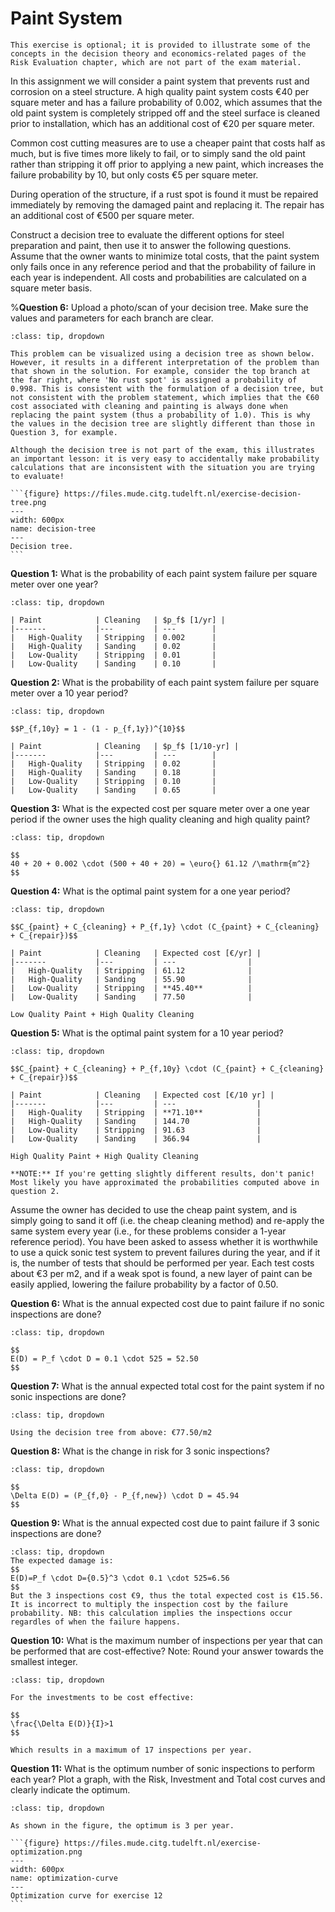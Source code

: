 # Paint System

```{note}
This exercise is optional; it is provided to illustrate some of the concepts in the decision theory and economics-related pages of the Risk Evaluation chapter, which are not part of the exam material.  
```

In this assignment we will consider a paint system that prevents rust and corrosion on a steel structure. A high quality paint system costs €40 per square meter and has a failure probability of 0.002, which assumes that the old paint system is completely stripped off and the steel surface is cleaned prior to installation, which has an additional cost of €20 per square meter. 

Common cost cutting measures are to use a cheaper paint that costs half as much, but is five times more likely to fail, or to simply sand the old paint rather than stripping it off prior to applying a new paint, which increases the failure probability by 10, but only costs €5 per square meter.

During operation of the structure, if a rust spot is found it must be repaired immediately by removing the damaged paint and replacing it. The repair has an additional cost of €500 per square meter. 

Construct a decision tree to evaluate the different options for steel preparation and paint, then use it to answer the following questions. Assume that the owner wants to minimize total costs, that the paint system only fails once in any reference period and that the probability of failure in each year is independent. All costs and probabilities are calculated on a square meter basis. 

%**Question 6:**	Upload a photo/scan of your decision tree. Make sure the values and parameters for each branch are clear.

````{admonition} Decision Tree
:class: tip, dropdown

This problem can be visualized using a decision tree as shown below. However, it results in a different interpretation of the problem than that shown in the solution. For example, consider the top branch at the far right, where 'No rust spot' is assigned a probability of 0.998. This is consistent with the formulation of a decision tree, but not consistent with the problem statement, which implies that the €60 cost associated with cleaning and painting is always done when replacing the paint system (thus a probability of 1.0). This is why the values in the decision tree are slightly different than those in Question 3, for example.

Although the decision tree is not part of the exam, this illustrates an important lesson: it is very easy to accidentally make probability calculations that are inconsistent with the situation you are trying to evaluate!

```{figure} https://files.mude.citg.tudelft.nl/exercise-decision-tree.png
---
width: 600px
name: decision-tree
---
Decision tree.
```
````

**Question 1:**	What is the probability of each paint system failure per square meter over one year?

```{admonition} Answer
:class: tip, dropdown

| Paint            | Cleaning   | $p_f$ [1/yr] |
|-------           |---         | ---        |
|   High-Quality   | Stripping  | 0.002      |
|   High-Quality   | Sanding    | 0.02       |
|   Low-Quality    | Stripping  | 0.01       |
|   Low-Quality    | Sanding    | 0.10       |
```

**Question 2:**	What is the probability of each paint system failure per square meter over a 10 year period?

```{admonition} Answer
:class: tip, dropdown

$$P_{f,10y} = 1 - (1 - p_{f,1y})^{10}$$

| Paint            | Cleaning   | $p_f$ [1/10-yr] |
|-------           |---         | ---        |
|   High-Quality   | Stripping  | 0.02       |
|   High-Quality   | Sanding    | 0.18       |
|   Low-Quality    | Stripping  | 0.10       |
|   Low-Quality    | Sanding    | 0.65       |
```

**Question 3:**	What is the expected cost per square meter over a one year period if the owner uses the high quality cleaning and high quality paint?

```{admonition} Answer
:class: tip, dropdown 

$$
40 + 20 + 0.002 \cdot (500 + 40 + 20) = \euro{} 61.12 /\mathrm{m^2}
$$
```

**Question 4:**	What is the optimal paint system for a one year period?

```{admonition} Answer
:class: tip, dropdown

$$C_{paint} + C_{cleaning} + P_{f,1y} \cdot (C_{paint} + C_{cleaning} + C_{repair})$$

| Paint            | Cleaning   | Expected cost [€/yr] |
|-------           |---         | ---                |
|   High-Quality   | Stripping  | 61.12         	 |
|   High-Quality   | Sanding    | 55.90              |
|   Low-Quality    | Stripping  | **45.40**          |
|   Low-Quality    | Sanding    | 77.50              |

Low Quality Paint + High Quality Cleaning
```

**Question 5:**	What is the optimal paint system for a 10 year period?

```{admonition} Answer
:class: tip, dropdown

$$C_{paint} + C_{cleaning} + P_{f,10y} \cdot (C_{paint} + C_{cleaning} + C_{repair})$$

| Paint            | Cleaning   | Expected cost [€/10 yr] |
|-------           |---         | ---                  |
|   High-Quality   | Stripping  | **71.10**            |
|   High-Quality   | Sanding    | 144.70               |
|   Low-Quality    | Stripping  | 91.63                |
|   Low-Quality    | Sanding    | 366.94               |

High Quality Paint + High Quality Cleaning

**NOTE:** If you're getting slightly different results, don't panic! Most likely you have approximated the probabilities computed above in question 2.
```

Assume the owner has decided to use the cheap paint system, and is simply going to sand it off (i.e. the cheap cleaning method) and re-apply the same system every year (i.e., for these problems consider a 1-year reference period). You have been asked to assess whether it is worthwhile to use a quick sonic test system to prevent failures during the year, and if it is, the number of tests that should be performed per year. Each test costs about €3 per m2, and if a weak spot is found, a new layer of paint can be easily applied, lowering the failure probability by a factor of 0.50.

**Question 6:**	What is the annual expected cost due to paint failure if no sonic inspections are done?

```{admonition} Answer
:class: tip, dropdown

$$
E(D) = P_f \cdot D = 0.1 \cdot 525 = 52.50
$$
```

**Question 7:**	What is the annual expected total cost for the paint system if no sonic inspections are done?

```{admonition} Answer
:class: tip, dropdown

Using the decision tree from above: €77.50/m2
```

**Question 8:**	What is the change in risk for 3 sonic inspections?

```{admonition} Answer
:class: tip, dropdown

$$
\Delta E(D) = (P_{f,0} - P_{f,new}) \cdot D = 45.94
$$
```

**Question 9:**	What is the annual expected cost due to paint failure if 3 sonic inspections are done?

```{admonition} Answer
:class: tip, dropdown
The expected damage is:
$$
E(D)=P_f \cdot D={0.5}^3 \cdot 0.1 \cdot 525=6.56
$$
But the 3 inspections cost €9, thus the total expected cost is €15.56. It is incorrect to multiply the inspection cost by the failure probability. NB: this calculation implies the inspections occur regardles of when the failure happens. 

```

**Question 10:**	What is the maximum number of inspections per year that can be performed that are cost-effective? Note: Round your answer towards the smallest integer.

```{admonition} Answer
:class: tip, dropdown

For the investments to be cost effective:

$$
\frac{\Delta E(D)}{I}>1
$$

Which results in a maximum of 17 inspections per year.
```

**Question 11:**	What is the optimum number of sonic inspections to perform each year? Plot a graph, with the Risk, Investment and Total cost curves and clearly indicate the optimum.

````{admonition} Answer
:class: tip, dropdown

As shown in the figure, the optimum is 3 per year.

```{figure} https://files.mude.citg.tudelft.nl/exercise-optimization.png
---
width: 600px
name: optimization-curve
---
Optimization curve for exercise 12
```
````